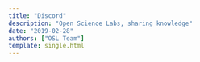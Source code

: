 ```yaml
---
title: "Discord"
description: "Open Science Labs, sharing knowledge"
date: "2019-02-28"
authors: ["OSL Team"]
template: single.html
---
```


<script>
  window.location.href = "https://discord.com/invite/mjAnW8BPck";
</script>

